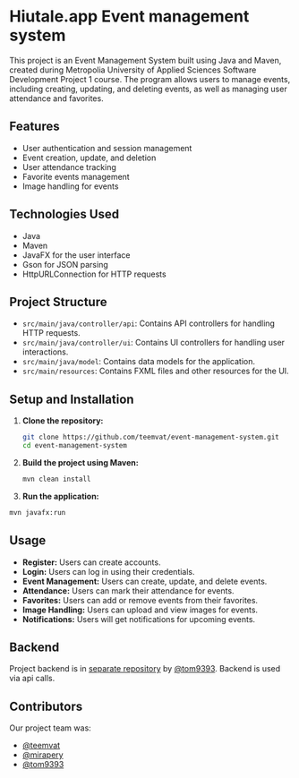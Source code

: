 # Hiutale.app Event management system

This project is an Event Management System built using Java and Maven, created during Metropolia University of Applied Sciences Software Development Project 1 course. The program allows users to manage events, including creating, updating, and deleting events, as well as managing user attendance and favorites.

## Features

- User authentication and session management
- Event creation, update, and deletion
- User attendance tracking
- Favorite events management
- Image handling for events

## Technologies Used

- Java
- Maven
- JavaFX for the user interface
- Gson for JSON parsing
- HttpURLConnection for HTTP requests

## Project Structure

- `src/main/java/controller/api`: Contains API controllers for handling HTTP requests.
- `src/main/java/controller/ui`: Contains UI controllers for handling user interactions.
- `src/main/java/model`: Contains data models for the application.
- `src/main/resources`: Contains FXML files and other resources for the UI.

## Setup and Installation

1. **Clone the repository:**
   ```sh
   git clone https://github.com/teemvat/event-management-system.git
   cd event-management-system
   ```

2. **Build the project using Maven:**
   ```sh
   mvn clean install
   ```

3. **Run the application:**
  ```sh
  mvn javafx:run
  ```

## Usage

- **Register:** Users can create accounts.
- **Login:** Users can log in using their credentials.
- **Event Management:** Users can create, update, and delete events.
- **Attendance:** Users can mark their attendance for events.
- **Favorites:** Users can add or remove events from their favorites.
- **Image Handling:** Users can upload and view images for events.
- **Notifications:** Users will get notifications for upcoming events.

## Backend

Project backend is in [separate repository](https://github.com/tom9393/hiutale-backend) by [@tom9393](https://github.com/tom9393).
Backend is used via api calls.


## Contributors
Our project team was:
- [@teemvat](https://github.com/teemvat)
- [@mirapery](https://github.com/mirapery)
- [@tom9393](https://github.com/tom9393)

  
